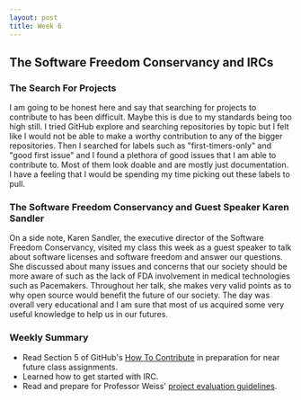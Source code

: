 ```yaml
---
layout: post
title: Week 6
---
```


## The Software Freedom Conservancy and IRCs  
### The Search For Projects  
I am going to be honest here and say that searching for projects to contribute to has been difficult. Maybe this is due to my standards being too high still. I tried GitHub explore and searching repositories by topic but I felt like I would not be able to make a worthy contribution to any of the bigger repositories. Then I searched for labels such as "first-timers-only" and "good first issue" and I found a plethora of good issues that I am able to contribute to. Most of them look doable and are mostly just documentation. I have a feeling that I would be spending my time picking out these labels to pull.  
  
### The Software Freedom Conservancy and Guest Speaker Karen Sandler  
On a side note, Karen Sandler, the executive director of the Software Freedom Conservancy, visited my class this week as a guest speaker to talk about software licenses and software freedom and answer our questions. She discussed about many issues and concerns that our society should be more aware of such as the lack of FDA involvement in medical technologies such as Pacemakers. Throughout her talk, she makes very valid points as to why open source would benefit the future of our society. The day was overall very educational and I am sure that most of us acquired some very useful knowledge to help us in our futures.  
  
### Weekly Summary  
 * Read Section 5 of GitHub's [How To Contribute](https://opensource.guide/how-to-contribute/#how-to-submit-a-contribution) in preparation for near future class assignments.
 * Learned how to get started with IRC.
 * Read and prepare for Professor Weiss' [project evaluation guidelines](http://www.compsci.hunter.cuny.edu/~sweiss/course_materials/csci395.86/activities_f19/project_evaluation_activity.pdf).
